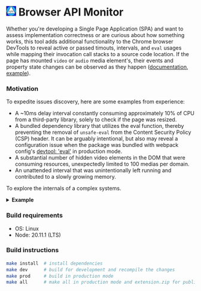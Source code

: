 # <img src="./public/img/icon.svg" width="26"/> Browser API Monitor

Whether you're developing a Single Page Application (SPA) and want to assess implementation correctness or are curious about how something works, this tool adds additional functionality to the Chrome browser DevTools to reveal active or passed timouts, intervals, and `eval` usages while mapping their invocation call stacks to a source code location. If the page has mounted `video` or `audio` media element's, their events and property state changes can be observed as they happen ([documentation](https://developer.mozilla.org/docs/Web/API/HTMLMediaElement), [example](https://www.w3.org/2010/05/video/mediaevents.html)).

### Motivation

To expedite issues discovery, here are some examples from experience:

- A ~10ms delay interval constantly consuming approximately 10% of CPU from a third-party library, solely to check if the page was resized.
- A bundled dependency library that utilizes the eval function, thereby preventing the removal of `unsafe-eval` from the Content Security Policy (CSP) header. It can be arguably intentional, but also may reveal a configuration issue when the package was bundled with webpack config's [devtool: 'eval'](https://webpack.js.org/configuration/devtool/) in production mode.
- A substantial number of hidden video elements in the DOM that were consuming resources, unexpectedly limited to 100 medias per domain.
- An unattended interval that was unintentionally left running and contributed to a slowly growing memory.

To explore the internals of a complex systems.

<details>
  <summary> <strong>Example</strong> </summary>

![screenshot](./doc/screenshot-01.png)

</details>

### Build requirements

- OS: Linux
- Node: 20.11.1 (LTS)

### Build instructions

```bash
make install  # install dependencies
make dev      # build for development and recompile the changes
make prod     # build in production mode
make all      # make all in production mode and extension.zip for publishing
```
